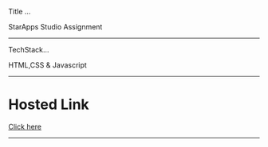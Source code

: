 Title ...

StarApps Studio Assignment

---

TechStack...

HTML,CSS & Javascript


---

<h1>Hosted Link</h1>

[Click here](umbrella-assignment-xi.vercel.app)

---
